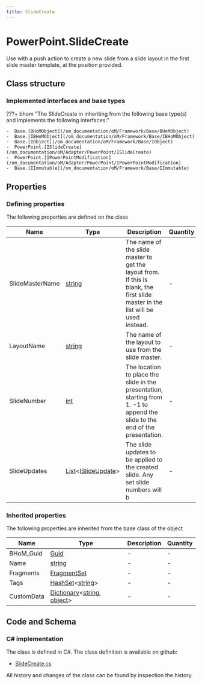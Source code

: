 ```yaml
---
title: SlideCreate
---
```


# PowerPoint.SlideCreate

Use with a push action to create a new slide from a slide layout in the first slide master template, at the position provided.

## Class structure

### Implemented interfaces and base types

???+ bhom "The SlideCreate in inheriting from the following base type(s) and implements the following interfaces:"

    -  Base.[BHoMObject](/om_documentation/oM/Framework/Base/BHoMObject)
    -  Base.[IBHoMObject](/om_documentation/oM/Framework/Base/IBHoMObject)
    -  Base.[IObject](/om_documentation/oM/Framework/Base/IObject)
    -  PowerPoint.[ISlideCreate](/om_documentation/oM/Adapter/PowerPoint/ISlideCreate)
    -  PowerPoint.[IPowerPointModification](/om_documentation/oM/Adapter/PowerPoint/IPowerPointModification)
    -  Base.[IImmutable](/om_documentation/oM/Framework/Base/IImmutable)


## Properties



### Defining properties

The following properties are defined on the class

| Name             | Type             | Description      | Quantity         |
|------------------|------------------|------------------|------------------|
| SlideMasterName | [string](https://learn.microsoft.com/en-us/dotnet/api/System.String?view=netstandard-2.0) | The name of the slide master to get the layout from. If this is blank, the first slide master in the list will be used instead. | - |
| LayoutName | [string](https://learn.microsoft.com/en-us/dotnet/api/System.String?view=netstandard-2.0) | The name of the layout to use from the slide master. | - |
| SlideNumber | [int](https://learn.microsoft.com/en-us/dotnet/api/System.Int32?view=netstandard-2.0) | The location to place the slide in the presentation, starting from 1. -1 to append the slide to the end of the presentation. | - |
| SlideUpdates | [List](https://learn.microsoft.com/en-us/dotnet/api/System.Collections.Generic.List-1?view=netstandard-2.0)&lt;[ISlideUpdate](/om_documentation/oM/Adapter/PowerPoint/ISlideUpdate)&gt; | The slide updates to be applied to the created slide. Any set slide numbers will b | - |


### Inherited properties
The following properties are inherited from the base class of the object

| Name             | Type             | Description      | Quantity         |
|------------------|------------------|------------------|------------------|
| BHoM_Guid | [Guid](https://learn.microsoft.com/en-us/dotnet/api/System.Guid?view=netstandard-2.0) | - | - |
| Name | [string](https://learn.microsoft.com/en-us/dotnet/api/System.String?view=netstandard-2.0) | - | - |
| Fragments | [FragmentSet](/om_documentation/oM/Framework/Base/FragmentSet) | - | - |
| Tags | [HashSet](https://learn.microsoft.com/en-us/dotnet/api/System.Collections.Generic.HashSet-1?view=netstandard-2.0)&lt;[string](https://learn.microsoft.com/en-us/dotnet/api/System.String?view=netstandard-2.0)&gt; | - | - |
| CustomData | [Dictionary](https://learn.microsoft.com/en-us/dotnet/api/System.Collections.Generic.Dictionary-2?view=netstandard-2.0)&lt;[string](https://learn.microsoft.com/en-us/dotnet/api/System.String?view=netstandard-2.0), [object](https://learn.microsoft.com/en-us/dotnet/api/System.Object?view=netstandard-2.0)&gt; | - | - |


## Code and Schema

### C# implementation

The class is defined in C#. The class definition is available on github:

- [SlideCreate.cs](https://github.com/BHoM/PowerPoint_Toolkit/blob/develop/PowerPoint_oM/Create/SlideCreate.cs)

All history and changes of the class can be found by inspection the history.
